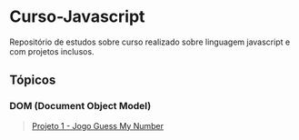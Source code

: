 # Curso-Javascript

Repositório de estudos sobre curso realizado sobre linguagem javascript e com projetos inclusos.

## Tópicos

### DOM (Document Object Model)
> [Projeto 1 - Jogo Guess My Number](https://github.com/DuduRPP/curso-javascript/tree/main/DOM/GuessMyNumber)
